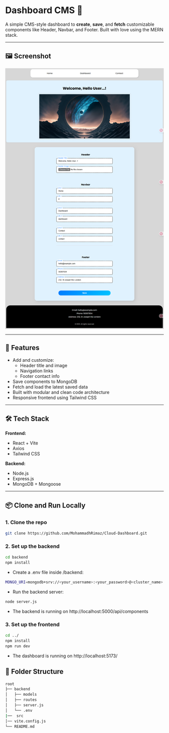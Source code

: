 # Dashboard CMS 🧩

A simple CMS-style dashboard to **create**, **save**, and **fetch** customizable components like Header, Navbar, and Footer. Built with love using the MERN stack.

---

## 🖼️ Screenshot

![Dashboard Screenshot](./screenshot.png)

---

## 🚀 Features

- Add and customize:
  - Header title and image
  - Navigation links
  - Footer contact info
- Save components to MongoDB
- Fetch and load the latest saved data
- Built with modular and clean code architecture
- Responsive frontend using Tailwind CSS

---

## 🛠️ Tech Stack

**Frontend:**

- React + Vite
- Axios
- Tailwind CSS

**Backend:**

- Node.js
- Express.js
- MongoDB + Mongoose

---

## 📦 Clone and Run Locally

### 1. Clone the repo

```bash
git clone https://github.com/MohammadhRimaz/Cloud-Dashboard.git
```

### 2. Set up the backend

```bash
cd backend
npm install
```

- Create a .env file inside /backend:

```bash
MONGO_URI=mongodb+srv://<your_username>:<your_password>@<cluster_name>.xxxxxx.mongodb.net/?retryWrites=true&w=majority&appName=<cluster_name>
```

- Run the backend server:

```bash
node server.js
```

- The backend is running on http://localhost:5000/api/components

### 3. Set up the frontend

```bash
cd ../
npm install
npm run dev
```

- The dashboard is running on http://localhost:5173/

## 📁 Folder Structure

```bash
root
├── backend
│   ├── models
│   ├── routes
│   ├── server.js
│   └── .env
|──  src
│── vite.config.js
└── README.md
```
